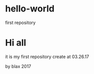 # hello-world
first repository

# Hi all 
it is my first repository
create at 03.26.17

by blax 2017

